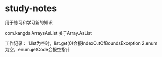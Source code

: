 # study-notes
用于练习和学习新的知识

com.kangda.ArraysAsList
关于Array.AsList

工作记录：
1.list为空时，list.get(0)会报IndexOutOfBoundsException
2.enum为空，enum.getCode会报空指针


